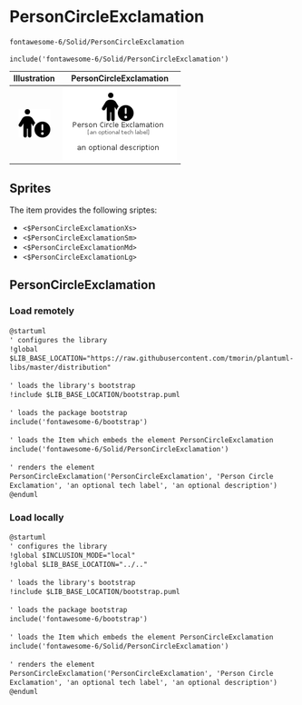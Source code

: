 # PersonCircleExclamation


```text
fontawesome-6/Solid/PersonCircleExclamation
```

```text
include('fontawesome-6/Solid/PersonCircleExclamation')
```



| Illustration | PersonCircleExclamation |
| :---: | :---: |
| ![illustration for Illustration](../../fontawesome-6/Solid/PersonCircleExclamation.png) | ![illustration for PersonCircleExclamation](../../fontawesome-6/Solid/PersonCircleExclamation.Local.png) |



## Sprites
The item provides the following sriptes:

- `<$PersonCircleExclamationXs>`
- `<$PersonCircleExclamationSm>`
- `<$PersonCircleExclamationMd>`
- `<$PersonCircleExclamationLg>`





## PersonCircleExclamation

### Load remotely
```plantuml
@startuml
' configures the library
!global $LIB_BASE_LOCATION="https://raw.githubusercontent.com/tmorin/plantuml-libs/master/distribution"

' loads the library's bootstrap
!include $LIB_BASE_LOCATION/bootstrap.puml

' loads the package bootstrap
include('fontawesome-6/bootstrap')

' loads the Item which embeds the element PersonCircleExclamation
include('fontawesome-6/Solid/PersonCircleExclamation')

' renders the element
PersonCircleExclamation('PersonCircleExclamation', 'Person Circle Exclamation', 'an optional tech label', 'an optional description')
@enduml
```

### Load locally
```plantuml
@startuml
' configures the library
!global $INCLUSION_MODE="local"
!global $LIB_BASE_LOCATION="../.."

' loads the library's bootstrap
!include $LIB_BASE_LOCATION/bootstrap.puml

' loads the package bootstrap
include('fontawesome-6/bootstrap')

' loads the Item which embeds the element PersonCircleExclamation
include('fontawesome-6/Solid/PersonCircleExclamation')

' renders the element
PersonCircleExclamation('PersonCircleExclamation', 'Person Circle Exclamation', 'an optional tech label', 'an optional description')
@enduml
```

